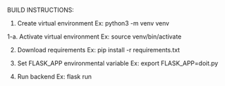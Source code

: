 BUILD INSTRUCTIONS:

1. Create virtual environment
Ex: python3 -m venv venv 

1-a. Activate virtual environment
Ex: source venv/bin/activate 

2. Download requirements
Ex: pip install -r requirements.txt

3. Set FLASK_APP environmental variable
Ex: export FLASK_APP=doit.py

4. Run backend
Ex: flask run
